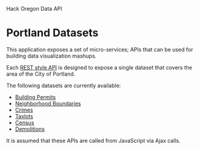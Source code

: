 Hack Oregon Data API
# Portland Datasets

This application exposes a set of micro-services; APIs that can be used for building data visualization mashups. 

Each [REST style API](https://en.wikipedia.org/wiki/Representational_state_transfer) is designed to expose a single dataset that covers the area of the City of Portland.

The following datasets are currently available:

- [Building Permits](/services/permits)
- [Neighborhood Boundaries](/services/neighborhoods)
- [Crimes](/services/crimes)
- [Taxlots](/services/taxlots)
- [Census](/services/census)
- [Demolitions](/services/demolitions)

It is assumed that these APIs are called from JavaScript via Ajax calls.
